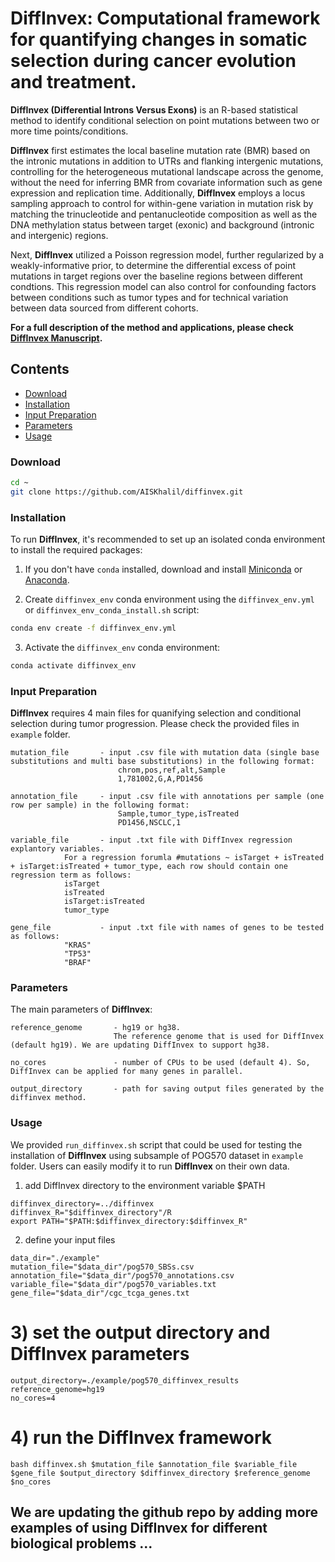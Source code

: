 # DiffInvex: Computational framework for quantifying changes in somatic selection during cancer evolution and treatment. 

**DiffInvex (Differential Introns Versus Exons)** is an R-based statistical method to identify conditional selection on point mutations between two or more time points/conditions. 

**DiffInvex** first estimates the local baseline mutation rate (BMR) based on the intronic mutations in addition to UTRs and flanking intergenic mutations, controlling for the heterogeneous mutational landscape across the genome, without the need for inferring BMR from covariate information such as gene expression and replication time. Additionally, **DiffInvex** employs a locus sampling approach  to control for within-gene variation in mutation risk by matching the trinucleotide and pentanucleotide composition as well as the DNA methylation status between target (exonic) and background (intronic and intergenic) regions. 

Next, **DiffInvex** utilized a Poisson regression model, further regularized by a weakly-informative prior, to determine the differential excess of point mutations in target regions over the baseline regions between different condtions. This regression model can also control for confounding factors between conditions such as tumor types and for technical variation between data sourced from different cohorts.

**For a full description of the method and applications, please check [DiffInvex Manuscript](https://www.biorxiv.org/content/10.1101/2024.06.17.599362v1).**
  
## Contents
- [Download](#Download)
- [Installation](#installation)
- [Input Preparation](#input_preparation)
- [Parameters](#parameters)
- [Usage](#usage)
  
     
### <a name="Download"></a>Download
```bash
cd ~
git clone https://github.com/AISKhalil/diffinvex.git
```
   
     
### <a name="installation"></a>Installation
To run **DiffInvex**, it's recommended to set up an isolated conda environment to install the required packages:

1. If you don't have `conda` installed, download and install [Miniconda](https://docs.conda.io/en/latest/miniconda.html) or [Anaconda](https://www.anaconda.com/products/distribution).

2. Create `diffinvex_env` conda environment using the `diffinvex_env.yml` or `diffinvex_env_conda_install.sh` script:

```bash
conda env create -f diffinvex_env.yml
```

3. Activate the `diffinvex_env` conda environment:

```bash
conda activate diffinvex_env
```  

  
### <a name="input_preparation"></a>Input Preparation
**DiffInvex** requires 4 main files for quanifying selection and conditional selection during tumor progression.
Please check the provided files in `example` folder.

    mutation_file       - input .csv file with mutation data (single base substitutions and multi base substitutions) in the following format: 
                        	chrom,pos,ref,alt,Sample
                        	1,781002,G,A,PD1456
   
    annotation_file     - input .csv file with annotations per sample (one row per sample) in the following format:
                        	Sample,tumor_type,isTreated 
                        	PD1456,NSCLC,1
 
    variable_file       - input .txt file with DiffInvex regression explantory variables.
    			For a regression forumla #mutations ~ isTarget + isTreated + isTarget:isTreated + tumor_type, each row should contain one regression term as follows:
				isTarget
				isTreated
				isTarget:isTreated
				tumor_type    

    gene_file           - input .txt file with names of genes to be tested as follows:
				"KRAS"
				"TP53"
				"BRAF"  

  
### <a name="parameters"></a>Parameters
The main parameters of **DiffInvex**:

    reference_genome       - hg19 or hg38. 
                           The reference genome that is used for DiffInvex (default hg19). We are updating DiffInvex to support hg38.
   
    no_cores               - number of CPUs to be used (default 4). So, DiffInvex can be applied for many genes in parallel.
 
    output_directory       - path for saving output files generated by the diffinvex method. 
   
     
### <a name="usage"></a>Usage 
We provided `run_diffinvex.sh` script that could be used for testing the installation of **DiffInvex** using subsample of POG570 dataset in `example` folder.
Users can easily modify it to run **DiffInvex** on their own data.

1) add DiffInvex directory to the environment variable $PATH
```
diffinvex_directory=../diffinvex
diffinvex_R="$diffinvex_directory"/R
export PATH="$PATH:$diffinvex_directory:$diffinvex_R"
```
2) define your input files
```
data_dir="./example"
mutation_file="$data_dir"/pog570_SBSs.csv
annotation_file="$data_dir"/pog570_annotations.csv
variable_file="$data_dir"/pog570_variables.txt
gene_file="$data_dir"/cgc_tcga_genes.txt
```
# 3) set the output directory and DiffInvex parameters
```
output_directory=./example/pog570_diffinvex_results
reference_genome=hg19
no_cores=4
```
# 4) run the DiffInvex framework
```
bash diffinvex.sh $mutation_file $annotation_file $variable_file $gene_file $output_directory $diffinvex_directory $reference_genome $no_cores
```

## We are updating the github repo by adding more examples of using DiffInvex for different biological problems ...
